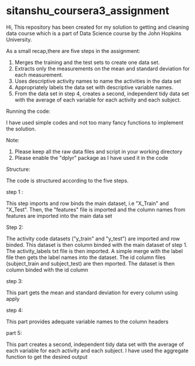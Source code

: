 # sitanshu_coursera3_assignment

Hi, This repository has been created for my solution to getting and cleaning data course which is a part of Data Science course by the John Hopkins University.

As a small recap,there are five steps in the assignment:

1. Merges the training and the test sets to create one data set.
2. Extracts only the measurements on the mean and standard deviation for each measurement. 
3. Uses descriptive activity names to name the activities in the data set
4. Appropriately labels the data set with descriptive variable names. 
5. From the data set in step 4, creates a second, independent tidy data set with the average of each variable for each activity and each subject.

Running the code:

I have used simple codes and not too many fancy functions to implement the solution. 

Note:

1. Please keep all the raw data files and script in your working directory
2. Please enable the "dplyr" package as I have used it in the code

Structure:

The code is structured according to the five steps. 

step 1 :

This step imports and row binds the main dataset, i.e "X_Train" and "X_Test". Then, the "features" file is imported and the column names from features are imported into the main data set

Step 2:

The activity code datasets ("y_train" and "y_test") are imported and row binded. This dataset is then column binded with the main dataset of step 1. The activity_labels txt file is then imported. A simple merge with the label file then gets the label names into the dataset. The id column files (subject_train and subject_test) are then mported. The dataset is then column binded with the id column

step 3:

This part gets the mean and standard deviation for every column using apply

step 4:

This part provides adequate variable names to the column headers

part 5:

This part creates a second, independent tidy data set with the average of each variable for each activity and each subject. 
I have used the aggregate function to get the desired output


















